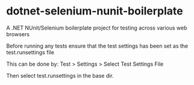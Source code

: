 # dotnet-selenium-nunit-boilerplate
A .NET NUnit/Selenium boilerplate project for testing across various web browsers

Before running any tests ensure that the test settings has been set as the test.runsettings file

This can be done by: Test > Settings > Select Test Settings File

Then select test.runsettings in the base dir.
